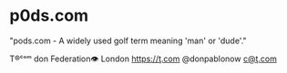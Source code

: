 # p0ds.com

"pods.com - A widely used golf term meaning 'man' or 'dude'."

T®ᶜᵒᵐ don Federation👁 London https://ţ.com @donpablonow c@ţ.com